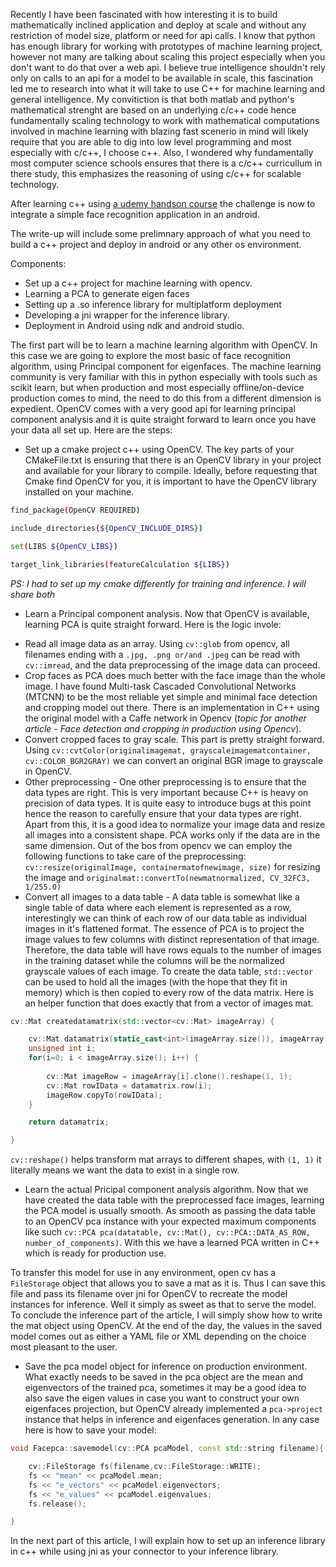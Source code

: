 Recently I have been fascinated with how interesting it is to build mathematically inclined application and deploy at scale and without any restriction of model size, platform or need for api calls. I know that python has enough library for working with prototypes of machine learning project, however not many are talking about scaling this project especially when you don't want to do that over a web api.
I believe true intelligence shouldn't rely only on calls to an api for a model to be available in scale, this fascination led me to research into what it will take to use C++ for machine learning and general intelligence.
My convitiction is that both matlab and python's mathematical strenght are based on an underlying c/c++ code hence fundamentally scaling technology to work with mathematical computations involved in machine learning with blazing fast scenerio in mind will likely require that you are able to dig into low level programming and most especially with c/c++, I choose c++.
Also, I wondered why fundamentally most computer science schools ensures that there is a c/c++ curricullum in there study, this emphasizes the reasoning of using c/c++ for scalable technology.

After learning c++ using [a udemy handson course](https://www.udemy.com/course/free-learn-c-tutorial-beginners/) the challenge is now to integrate a simple face recognition application in an android.

The write-up will include some prelimnary approach of what you need to build a c++ project and deploy in android or any other os environment.

Components:
- Set up a c++ project for machine learning with opencv.
- Learning a PCA to generate eigen faces
- Setting up a .so inference library for multiplatform deployment 
- Developing a jni wrapper for the inference library.
- Deployment in Android using ndk and android studio.

The first part will be to learn a machine learning algorithm with OpenCV. In this case we are going to explore the most basic of face recognition algorithm, using Principal component for eigenfaces. The machine learning community is very familiar with this in python especially with tools such as scikit learn, but when production and most especially offline/on-device production comes to mind, the need to do this from a different dimension is expedient.
OpenCV comes with a very good api for learning principal component analysis and it is quite straight forward to learn once you have your data all set up.
Here are the steps:

- Set up a cmake project c++ using OpenCV.
The key parts of your CMakeFile.txt is ensuring that there is an OpenCV library in your project and available for your library to compile. Ideally, before requesting that Cmake find OpenCV for you, it is important to have the OpenCV library installed on your machine.

```bash
find_package(OpenCV REQUIRED)

include_directories(${OpenCV_INCLUDE_DIRS})

set(LIBS ${OpenCV_LIBS}) 

target_link_libraries(featureCalculation ${LIBS})

```

_PS: I had to set up my cmake differently for training and inference. I will share both_ 

- Learn a Principal component analysis.
Now that OpenCV is available, learning PCA is quite straight forward. Here is the logic invole:
* Read all image data as an array.
Using `cv::glob` from opencv, all filenames ending with a `.jpg, .png or/and .jpeg` can be read with `cv::imread`, and the data preprocessing of the image data can proceed.
* Crop faces as PCA does much better with the face image than the whole image.
I have found Multi-task Cascaded Convolutional Networks (MTCNN) to be the most reliable yet simple and minimal face detection and cropping model out there. There is an implementation in C++ using the original model with a Caffe network in Opencv (_topic for another article - Face detection and cropping in production using Opencv_).
* Convert cropped faces to gray scale.
This part is pretty straight forward. Using `cv::cvtColor(originalimagemat, grayscaleimagematcontainer, cv::COLOR_BGR2GRAY)` we can convert an original BGR image to grayscale in OpenCV.
* Other preprocessing - One other preprocessing is to ensure that the data types are right. This is very important because C++ is heavy on precision of data types. It is quite easy to introduce bugs at this point hence the reason to carefully ensure that your data types are right. Apart from this, it is a good idea to normalize your image data and resize all images into a consistent shape. PCA works only if the data are in the same dimension. Out of the bos from opencv we can employ the following functions to take care of the preprocessing:
`cv::resize(originalImage, containermatofnewimage, size)` for resizing the image and `originalmat::convertTo(newmatnormalized, CV_32FC3, 1/255.0)`
* Convert all images to a data table - A data table is somewhat like a single table of data where each element is represented as a row, interestingly we can think of each row of our data table as individual images in it's flattened format. The essence of PCA is to project the image values to few columns with distinct representation of that image. Therefore, the data table will have rows equals to the number of images in the training dataset while the columns will be the normalized grayscale values of each image.
To create the data table, `std::vector` can be used to hold all the images (with the hope that they fit in memory) which is then copied to every row of the data matrix. Here is an helper function that does exactly that from a vector of images mat.

```cpp
cv::Mat createdatamatrix(std::vector<cv::Mat> imageArray) {

    cv::Mat datamatrix(static_cast<int>(imageArray.size()), imageArray[0].rows * imageArray[0].cols, CV_32F);
    unsigned int i;
    for(i=0; i < imageArray.size(); i++) {
        
        cv::Mat imageRow = imageArray[i].clone().reshape(1, 1);
        cv::Mat rowIData = datamatrix.row(i);
        imageRow.copyTo(rowIData);
    }

    return datamatrix;

}
```

`cv::reshape()` helps transform mat arrays to different shapes, with `(1, 1)` it literally means we want the data to exist in a single row.
* Learn the actual Pricipal component analysis algorithm.
Now that we have created the data table with the preprocessed face images, learning the PCA model is usually smooth. As smooth as passing the data table to an OpenCV pca instance with your expected maximum components like such `cv::PCA pca(datatable, cv::Mat(), cv::PCA::DATA_AS_ROW, number_of_components)`. With this we have a learned PCA written in C++ which is ready for production use.

To transfer this model for use in any environment, open cv has a `FileStorage` object that allows you to save a mat as it is. Thus I can save this file and pass its filename over jni for OpenCV to recreate the model instances for inference. Well it simply as sweet as that to serve the model.
To conclude the inference part of the article, I will simply show how to write the mat object using OpenCV. At the end of the day, the values in the saved model comes out as either a YAML file or XML depending on the choice most pleasant to the user.
* Save the pca model object for inference on production environment.
What exactly needs to be saved in the pca object are the mean and eigenvectors of the trained pca, sometimes it may be a good idea to also save the eigen values in case you want to construct your own eigenfaces projection, but OpenCV already implemented a `pca->project` instance that helps in inference and eigenfaces generation. In any case here is how to save your model:

```cpp
void Facepca::savemodel(cv::PCA pcaModel, const std::string filename){

    cv::FileStorage fs(filename,cv::FileStorage::WRITE);
    fs << "mean" << pcaModel.mean;
    fs << "e_vectors" << pcaModel.eigenvectors;
    fs << "e_values" << pcaModel.eigenvalues;
    fs.release();

}
```

In the next part of this article, I will explain how to set up an inference library in c++ while using jni as your connector to your inference library.
